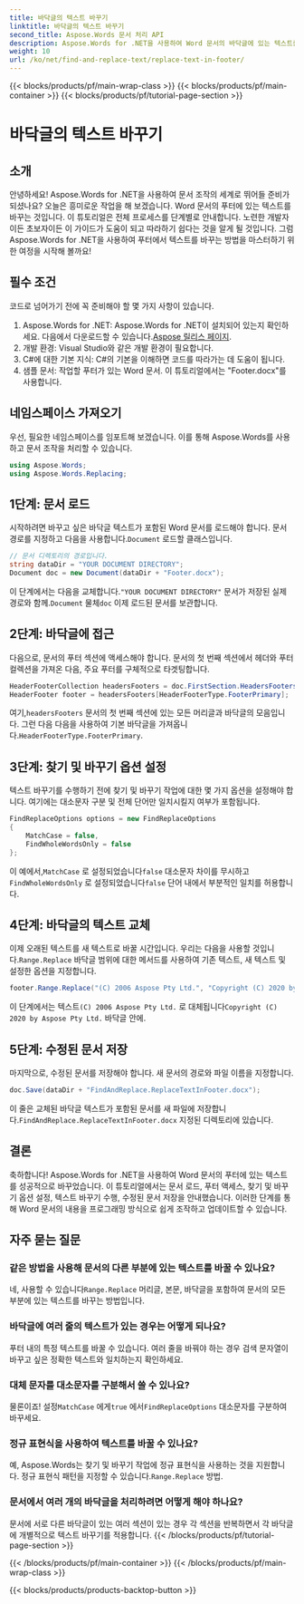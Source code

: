 ```yaml
---
title: 바닥글의 텍스트 바꾸기
linktitle: 바닥글의 텍스트 바꾸기
second_title: Aspose.Words 문서 처리 API
description: Aspose.Words for .NET을 사용하여 Word 문서의 바닥글에 있는 텍스트를 바꾸는 방법을 알아보세요. 이 가이드를 따라 자세한 예제와 함께 텍스트 바꾸기를 마스터하세요.
weight: 10
url: /ko/net/find-and-replace-text/replace-text-in-footer/
---
```


{{< blocks/products/pf/main-wrap-class >}}
{{< blocks/products/pf/main-container >}}
{{< blocks/products/pf/tutorial-page-section >}}

# 바닥글의 텍스트 바꾸기

## 소개

안녕하세요! Aspose.Words for .NET을 사용하여 문서 조작의 세계로 뛰어들 준비가 되셨나요? 오늘은 흥미로운 작업을 해 보겠습니다. Word 문서의 푸터에 있는 텍스트를 바꾸는 것입니다. 이 튜토리얼은 전체 프로세스를 단계별로 안내합니다. 노련한 개발자이든 초보자이든 이 가이드가 도움이 되고 따라하기 쉽다는 것을 알게 될 것입니다. 그럼 Aspose.Words for .NET을 사용하여 푸터에서 텍스트를 바꾸는 방법을 마스터하기 위한 여정을 시작해 볼까요!

## 필수 조건

코드로 넘어가기 전에 꼭 준비해야 할 몇 가지 사항이 있습니다.

1.  Aspose.Words for .NET: Aspose.Words for .NET이 설치되어 있는지 확인하세요. 다음에서 다운로드할 수 있습니다.[Aspose 릴리스 페이지](https://releases.aspose.com/words/net/).
2. 개발 환경: Visual Studio와 같은 개발 환경이 필요합니다.
3. C#에 대한 기본 지식: C#의 기본을 이해하면 코드를 따라가는 데 도움이 됩니다.
4. 샘플 문서: 작업할 푸터가 있는 Word 문서. 이 튜토리얼에서는 "Footer.docx"를 사용합니다.

## 네임스페이스 가져오기

우선, 필요한 네임스페이스를 임포트해 보겠습니다. 이를 통해 Aspose.Words를 사용하고 문서 조작을 처리할 수 있습니다.

```csharp
using Aspose.Words;
using Aspose.Words.Replacing;
```

## 1단계: 문서 로드

 시작하려면 바꾸고 싶은 바닥글 텍스트가 포함된 Word 문서를 로드해야 합니다. 문서 경로를 지정하고 다음을 사용합니다.`Document` 로드할 클래스입니다.

```csharp
// 문서 디렉토리의 경로입니다.
string dataDir = "YOUR DOCUMENT DIRECTORY";
Document doc = new Document(dataDir + "Footer.docx");
```

 이 단계에서는 다음을 교체합니다.`"YOUR DOCUMENT DIRECTORY"` 문서가 저장된 실제 경로와 함께.`Document` 물체`doc` 이제 로드된 문서를 보관합니다.

## 2단계: 바닥글에 접근

다음으로, 문서의 푸터 섹션에 액세스해야 합니다. 문서의 첫 번째 섹션에서 헤더와 푸터 컬렉션을 가져온 다음, 주요 푸터를 구체적으로 타겟팅합니다.

```csharp
HeaderFooterCollection headersFooters = doc.FirstSection.HeadersFooters;
HeaderFooter footer = headersFooters[HeaderFooterType.FooterPrimary];
```

 여기,`headersFooters` 문서의 첫 번째 섹션에 있는 모든 머리글과 바닥글의 모음입니다. 그런 다음 다음을 사용하여 기본 바닥글을 가져옵니다.`HeaderFooterType.FooterPrimary`.

## 3단계: 찾기 및 바꾸기 옵션 설정

텍스트 바꾸기를 수행하기 전에 찾기 및 바꾸기 작업에 대한 몇 가지 옵션을 설정해야 합니다. 여기에는 대소문자 구분 및 전체 단어만 일치시킬지 여부가 포함됩니다.

```csharp
FindReplaceOptions options = new FindReplaceOptions
{
    MatchCase = false,
    FindWholeWordsOnly = false
};
```

 이 예에서,`MatchCase` 로 설정되었습니다`false` 대소문자 차이를 무시하고`FindWholeWordsOnly` 로 설정되었습니다`false` 단어 내에서 부분적인 일치를 허용합니다.

## 4단계: 바닥글의 텍스트 교체

 이제 오래된 텍스트를 새 텍스트로 바꿀 시간입니다. 우리는 다음을 사용할 것입니다.`Range.Replace` 바닥글 범위에 대한 메서드를 사용하여 기존 텍스트, 새 텍스트 및 설정한 옵션을 지정합니다.

```csharp
footer.Range.Replace("(C) 2006 Aspose Pty Ltd.", "Copyright (C) 2020 by Aspose Pty Ltd.", options);
```

 이 단계에서는 텍스트`(C) 2006 Aspose Pty Ltd.` 로 대체됩니다`Copyright (C) 2020 by Aspose Pty Ltd.` 바닥글 안에.

## 5단계: 수정된 문서 저장

마지막으로, 수정된 문서를 저장해야 합니다. 새 문서의 경로와 파일 이름을 지정합니다.

```csharp
doc.Save(dataDir + "FindAndReplace.ReplaceTextInFooter.docx");
```

 이 줄은 교체된 바닥글 텍스트가 포함된 문서를 새 파일에 저장합니다.`FindAndReplace.ReplaceTextInFooter.docx` 지정된 디렉토리에 있습니다.

## 결론

축하합니다! Aspose.Words for .NET을 사용하여 Word 문서의 푸터에 있는 텍스트를 성공적으로 바꾸었습니다. 이 튜토리얼에서는 문서 로드, 푸터 액세스, 찾기 및 바꾸기 옵션 설정, 텍스트 바꾸기 수행, 수정된 문서 저장을 안내했습니다. 이러한 단계를 통해 Word 문서의 내용을 프로그래밍 방식으로 쉽게 조작하고 업데이트할 수 있습니다.

## 자주 묻는 질문

### 같은 방법을 사용해 문서의 다른 부분에 있는 텍스트를 바꿀 수 있나요?
 네, 사용할 수 있습니다`Range.Replace` 머리글, 본문, 바닥글을 포함하여 문서의 모든 부분에 있는 텍스트를 바꾸는 방법입니다.

### 바닥글에 여러 줄의 텍스트가 있는 경우는 어떻게 되나요?
푸터 내의 특정 텍스트를 바꿀 수 있습니다. 여러 줄을 바꿔야 하는 경우 검색 문자열이 바꾸고 싶은 정확한 텍스트와 일치하는지 확인하세요.

### 대체 문자를 대소문자를 구분해서 쓸 수 있나요?
 물론이죠! 설정`MatchCase` 에게`true` 에서`FindReplaceOptions` 대소문자를 구분하여 바꾸세요.

### 정규 표현식을 사용하여 텍스트를 바꿀 수 있나요?
예, Aspose.Words는 찾기 및 바꾸기 작업에 정규 표현식을 사용하는 것을 지원합니다. 정규 표현식 패턴을 지정할 수 있습니다.`Range.Replace` 방법.

### 문서에서 여러 개의 바닥글을 처리하려면 어떻게 해야 하나요?
문서에 서로 다른 바닥글이 있는 여러 섹션이 있는 경우 각 섹션을 반복하면서 각 바닥글에 개별적으로 텍스트 바꾸기를 적용합니다.
{{< /blocks/products/pf/tutorial-page-section >}}

{{< /blocks/products/pf/main-container >}}
{{< /blocks/products/pf/main-wrap-class >}}

{{< blocks/products/products-backtop-button >}}
